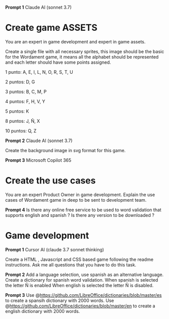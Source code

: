 **Prompt 1**
Claude AI (sonnet 3.7)

# Create game ASSETS
You are an expert in game development and expert in game assets. 

Create a single file with all necessary sprites, this image should be the basic for the Wordament game, it means all the alphabet should be represented and each letter should have some points assigned.

1 punto: A, E, I, L, N, O, R, S, T, U

2 puntos: D, G

3 puntos: B, C, M, P

4 puntos: F, H, V, Y

5 puntos: K

8 puntos: J, Ñ, X

10 puntos: Q, Z


**Prompt 2**
Claude AI (sonnet 3.7)

Create the background image in svg format for this game.


**Prompt 3**
Microsoft Copilot 365
# Create the use cases 
You are an expert Product Owner in game development. Explain the use cases of Wordament game in deep to be sent to development team.

**Prompt 4**
Is there any online free service to be used to word validation that supports english and spanish ?
Is there any version to be downloaded ?


# Game development
**Prompt 1**
Cursor AI (claude 3.7 sonnet thinking)

Create a HTML , Javascript  and CSS based game following the readme instructions.
Ask me all questions that you have to do this task.

**Prompt 2**
Add a language selection, use spanish as an alternative language. 
Create a dictionary for spanish word validation.
When spanish is selected the letter Ñ is enabled
When english is selected the letter Ñ is disabled.

**Prompt 3**
Use @https://github.com/LibreOffice/dictionaries/blob/master/es  to create a spansih dictionary with 2000 words.
Use @https://github.com/LibreOffice/dictionaries/blob/master/en  to create a english dictionary with 2000 words.

